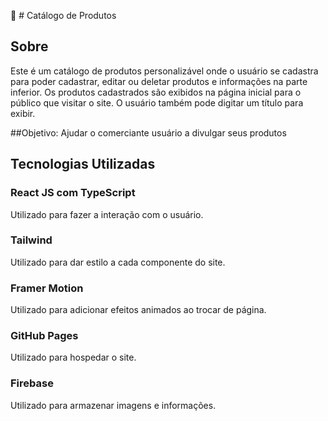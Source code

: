 🛒 # Catálogo de Produtos

## Sobre
Este é um catálogo de produtos personalizável onde o usuário se cadastra para poder cadastrar, editar ou deletar produtos e informações na parte inferior. Os produtos cadastrados são exibidos na página inicial para o público que visitar o site. O usuário também pode digitar um título para exibir.

##Objetivo:
Ajudar o comerciante usuário a divulgar seus produtos 

## Tecnologias Utilizadas

### React JS com TypeScript
Utilizado para fazer a interação com o usuário.

### Tailwind
Utilizado para dar estilo a cada componente do site.

### Framer Motion
Utilizado para adicionar efeitos animados ao trocar de página.

### GitHub Pages
Utilizado para hospedar o site.

### Firebase
Utilizado para armazenar imagens e informações.




